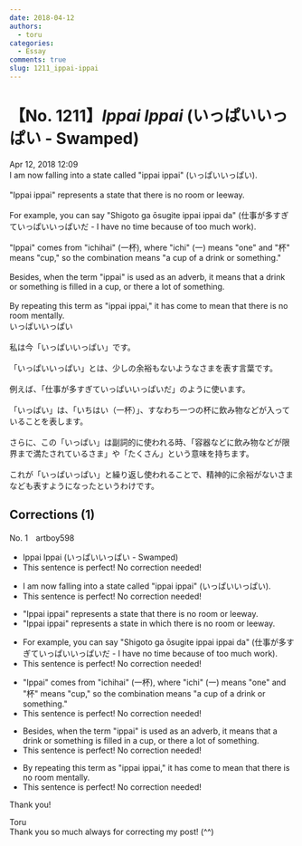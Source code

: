 ```yaml
---
date: 2018-04-12
authors:
  - toru
categories:
  - Essay
comments: true
slug: 1211_ippai-ippai
---
```


# 【No. 1211】<strong><em>Ippai Ippai</strong></em> (いっぱいいっぱい - Swamped)
<div class="date">Apr 12, 2018 12:09</div>
<div id="post"><div id="body_show_ori">
I am now falling into a state called "ippai ippai" (いっぱいいっぱい).<br/><br/>"Ippai ippai" represents a state that there is no room or leeway.<br/><br/>For example, you can say "Shigoto ga ōsugite ippai ippai da" (仕事が多すぎていっぱいいっぱいだ - I have no time because of too much work).<br/><br/>"Ippai" comes from "ichihai" (一杯), where "ichi" (一) means "one" and "杯" means "cup," so the combination means "a cup of a drink or something."<br/><br/>Besides, when the term "ippai" is used as an adverb, it means that a drink or something is filled in a cup, or there a lot of something.<br/><br/>By repeating this term as "ippai ippai," it has come to mean that there is no room mentally.
</div></div>

<!-- more -->

<div id="post_ja"><div id="body_show_mo">
いっぱいいっぱい<br/><br/>私は今「いっぱいいっぱい」です。<br/><br/>「いっぱいいっぱい」とは、少しの余裕もないようなさまを表す言葉です。<br/><br/>例えば、「仕事が多すぎていっぱいいっぱいだ」のように使います。<br/><br/>「いっぱい」は、「いちはい（一杯）」、すなわち一つの杯に飲み物などが入っていることを表します。<br/><br/>さらに、この「いっぱい」は副詞的に使われる時、「容器などに飲み物などが限界まで満たされているさま」や「たくさん」という意味を持ちます。<br/><br/>これが「いっぱいっぱい」と繰り返し使われることで、精神的に余裕がないさまなども表すようになったというわけです。
</div></div>

## Corrections (1)
<div id="block"><div class="first_name"> No. 1　<span class="just_name">artboy598</span></div><div id="block2">
<ul class="correction_field">
<li class="incorrect">Ippai Ippai (いっぱいいっぱい - Swamped)</li>
<li class="corrected perfect">This sentence is perfect! No correction needed!</li>
</ul>
<ul class="correction_field">
<li class="incorrect">I am now falling into a state called "ippai ippai" (いっぱいいっぱい).</li>
<li class="corrected perfect">This sentence is perfect! No correction needed!</li>
</ul>
<ul class="correction_field">
<li class="incorrect">"Ippai ippai" represents a state that there is no room or leeway.</li>
<li class="corrected correct">
"Ippai ippai" represents a state <span class="f_red">in which</span> there is no room or leeway.
</li>
</ul>
<ul class="correction_field">
<li class="incorrect">For example, you can say "Shigoto ga ōsugite ippai ippai da" (仕事が多すぎていっぱいいっぱいだ - I have no time because of too much work).</li>
<li class="corrected perfect">This sentence is perfect! No correction needed!</li>
</ul>
<ul class="correction_field">
<li class="incorrect">"Ippai" comes from "ichihai" (一杯), where "ichi" (一) means "one" and "杯" means "cup," so the combination means "a cup of a drink or something."</li>
<li class="corrected perfect">This sentence is perfect! No correction needed!</li>
</ul>
<ul class="correction_field">
<li class="incorrect">Besides, when the term "ippai" is used as an adverb, it means that a drink or something is filled in a cup, or there a lot of something.</li>
<li class="corrected perfect">This sentence is perfect! No correction needed!</li>
</ul>
<ul class="correction_field">
<li class="incorrect">By repeating this term as "ippai ippai," it has come to mean that there is no room mentally.</li>
<li class="corrected perfect">This sentence is perfect! No correction needed!</li>
</ul>
<p class="comment_small">
 Thank you!
</p>

</div><div class="name"><span class="just_name">Toru</span><br>
Thank you so much always for correcting my post! (^^)
</div>
</div>
